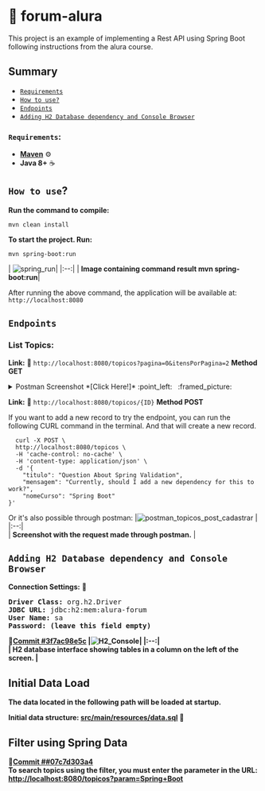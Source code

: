 # :dart: forum-alura
This project is an example of implementing a Rest API using Spring Boot following instructions from the alura course.

## Summary
*   [`Requirements`](#requirements)
*   [`How to use?`](#how-to-use)
*   [`Endpoints`](#endpoints)
*   [`Adding H2 Database dependency and Console Browser`](#adding-h2-database-dependency-and-console-browser)

### `Requirements`:
- [**Maven**](https://maven.apache.org/install.html) :gear:
- **Java 8+** :coffee:

## `How to use`?
**Run the command to compile:<p>**
`mvn clean install`


**To start the project. Run:** <p>
`mvn spring-boot:run`<p>
| ![spring_run](https://user-images.githubusercontent.com/1026153/143613408-70c527df-9d7b-400b-87f1-8e844b55c82d.png)|
|:--:|
| <b>Image containing command result mvn spring-boot:run</b>|


After running the above command, the application will be available at: `http://localhost:8080`

## `Endpoints`
### **List Topics:**<p>
**Link:** :link: `http://localhost:8080/topicos?pagina=0&itensPorPagina=2` **Method GET**<p>

<details>
<summary>Postman Screenshot *[Click Here!]* :point_left: &nbsp; :framed_picture:</summary>
  
  |![topicos_request](https://user-images.githubusercontent.com/1026153/144691498-14579925-bf5a-4303-976b-4d36a0bf7eb9.png)|
  |:--:|
  | <b>Postman Screenshot with Request Result</b>|
</details>




**Link:** :link: `http://localhost:8080/topicos/{ID}` **Method POST**<p>
  If you want to add a new record to try the endpoint, you can run the following CURL command in the terminal. And that will create a new record.
```
  curl -X POST \
  http://localhost:8080/topicos \
  -H 'cache-control: no-cache' \
  -H 'content-type: application/json' \
  -d '{
    "titulo": "Question About Spring Validation",
    "mensagem": "Currently, should I add a new dependency for this to work?",
    "nomeCurso": "Spring Boot"
}'
```
Or it's also possible through postman:
|![postman_topicos_post_cadastrar](https://user-images.githubusercontent.com/1026153/144537417-3a8a81a8-fa61-44fb-b64e-d59149583ac4.png) |
|:--:|  
| <b>Screenshot with the request made through postman.</b> |

## `Adding H2 Database dependency and Console Browser`
**Connection Settings:** :game_die:

<pre>
<b>Driver Class:</b> org.h2.Driver
<b>JDBC URL:</b> jdbc:h2:mem:alura-forum
<b>User Name:</b> sa
<b>Password: (leave this field empty)
</pre>

:link:[Commit #3f7ac98e5c](https://github.com/rogeriofonseca/forum-alura/commit/3f7ac98e5c88a79f8304d71b47c560b476ea5d4a)
|![H2_Console](https://user-images.githubusercontent.com/1026153/143659243-bdb8c45d-95f1-4e53-b578-9bf2127fcc41.png)|
|:--:|  
| <b>H2 database interface showing tables in a column on the left of the screen.</b> |

## Initial Data Load

The data located in the following path will be loaded at startup.

**Initial data structure:** [src/main/resources/data.sql](https://github.com/rogeriofonseca/forum-alura/blob/main/src/main/resources/data.sql) :page_facing_up:

## Filter using Spring Data

:link:[Commit ##07c7d303a4](https://github.com/rogeriofonseca/forum-alura/blob/07c7d303a4b784cbdca83aad5e0da86f2c14df75/src/main/java/br/com/alura/forum/controller/TopicosController.java#L22)<br>
To search topics using the filter, you must enter the parameter in the URL:
[http://localhost:8080/topicos?param=Spring+Boot](http://localhost:8080/topicos?param=Spring+Boot)
